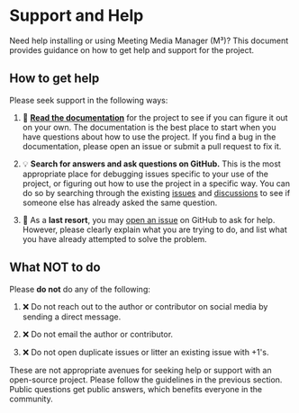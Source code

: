 # Support and Help

Need help installing or using Meeting Media Manager (M³)? This document provides guidance on how to get help and support for the project.

## How to get help

Please seek support in the following ways:

1. :book: [**Read the documentation**](https://sircharlo.github.io/meeting-media-manager/) for the project to see if you can figure it out on your own. The documentation is the best place to start when you have questions about how to use the project. If you find a bug in the documentation, please open an issue or submit a pull request to fix it.

2. :bulb: **Search for answers and ask questions on GitHub.** This is the most appropriate place for debugging issues specific to your use of the project, or figuring out how to use the project in a specific way. You can do so by searching through the existing [issues](https://github.com/sircharlo/meeting-media-manager/issues?q=is%3Aissue) and [discussions](https://github.com/sircharlo/meeting-media-manager/discussions?discussions_q=) to see if someone else has already asked the same question.

3. :memo: As a **last resort**, you may [open an issue](https://github.com/sircharlo/meeting-media-manager/issues/new/choose) on GitHub to ask for help. However, please clearly explain what you are trying to do, and list what you have already attempted to solve the problem.

## What NOT to do

Please **do not** do any of the following:

1. :x: Do not reach out to the author or contributor on social media by sending a direct message.

2. :x: Do not email the author or contributor.

3. :x: Do not open duplicate issues or litter an existing issue with +1's.

These are not appropriate avenues for seeking help or support with an open-source project. Please follow the guidelines in the previous section. Public questions get public answers, which benefits everyone in the community.
